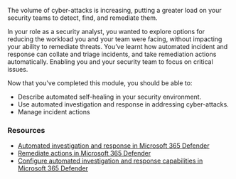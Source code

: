 The volume of cyber-attacks is increasing, putting a greater load on your security teams to detect, find, and remediate them.

In your role as a security analyst, you wanted to explore options for reducing the workload you and your team were facing, without impacting your ability to remediate threats. You’ve learnt how automated incident and response can collate and triage incidents, and take remediation actions automatically. Enabling you and your security team to focus on critical issues.

Now that you've completed this module, you should be able to:

- Describe automated self-healing in your security environment.
- Use automated investigation and response in addressing cyber-attacks.
- Manage incident actions

### Resources

- [Automated investigation and response in Microsoft 365 Defender](/microsoft-365/security/defender/m365d-autoir?view=o365-worldwide)
- [Remediate actions in Microsoft 365 Defender](/microsoft-365/security/defender/m365d-remediation-actions?view=o365-worldwide)
- [Configure automated investigation and response capabilities in Microsoft 365 Defender](/microsoft-365/security/defender/m365d-configure-auto-investigation-response?view=o365-worldwide)
